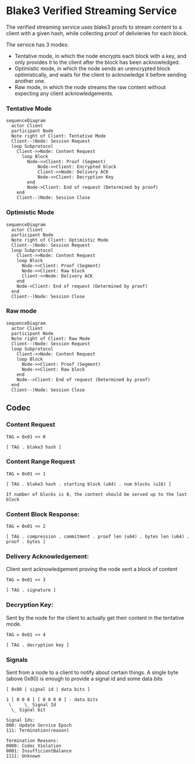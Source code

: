 # Blake3 Verified Streaming Service

The verified streaming service uses blake3 proofs to stream content to a client with a given hash, while collecting proof of delivieries for each block.

The service has 3 modes:

- Tentative mode, in which the node encrypts each block with a key, and only provides it to the client after the block has been acknowledged.
- Optimistic mode, in which the node sends an unencrypted block optimistically, and waits for the client to acknowledge it before sending another one.
- Raw mode, in which the node streams the raw content without expecting any client acknowledgements.

### Tentative Mode

```mermaid
sequenceDiagram
  actor Client
  participant Node
  Note right of Client: Tentative Mode
  Client--)Node: Session Request
  loop Subprotocol
    Client->>Node: Content Request 
      loop Block
        Node->>Client: Proof (Segment)
    		Node->>Client: Encrypted block
    		Client->>Node: Delivery ACK
    		Node->>Client: Decryption Key
    	end
    	Node->Client: End of request (Determined by proof)
    end
    Client--)Node: Session Close
```
    
### Optimistic Mode  

```mermaid
sequenceDiagram
  actor Client
  participant Node
  Note right of Client: Optimistic Mode
  Client--)Node: Session Request
  loop Subprotocol
    Client->>Node: Content Request 
    loop Block
      Node->>Client: Proof (Segment)
      Node->>Client: Raw block
      Client->>Node: Delivery ACK
    end
    Node->Client: End of request (Determined by proof)
  end
  Client--)Node: Session Close
```
    
### Raw mode

```mermaid
sequenceDiagram
  actor Client
  participant Node
  Note right of Client: Raw Mode
  Client--)Node: Session Request
  loop Subprotocol
    Client->>Node: Content Request 
    loop Block
      Node->>Client: Proof (Segment)
      Node->>Client: Raw block
    end
    Node-->Client: End of request (Determined by proof)
  end
  Client--)Node: Session Close
```
    
## Codec

### Content Request
    
```
TAG = 0x01 << 0

[ TAG . blake3 hash ]
```
    
### Content Range Request
    
```
TAG = 0x01 << 1

[ TAG . blake3 hash . starting block (u64) . num blocks (u16) ]

If number of blocks is 0, the content should be served up to the last block
```
    
### Content Block Response:
    
```
TAG = 0x01 << 2

[ TAG . compression . commitment . proof len (u64) . bytes len (u64) . proof . bytes ]
```
    
### Delivery Acknowledgement: 

Client sent acknowledgement proving the node sent a block of content
        
```
TAG = 0x01 << 3

[ TAG . signature ]
```
        
### Decryption Key: 

Sent by the node for the client to actually get their content in the tentative mode.

```
TAG = 0x01 << 4

[ TAG . decryption key ]
```
        
### Signals

Sent from a node to a client to notify about certain things. A single byte (above 0x80) is enough to provide a signal id and some data bits 

```
[ 0x80 | signal id | data bits ]
      
1 [ 0 0 0 ] [ 0 0 0 0 ] - data bits
 \     \_ Signal Id
  \_ Signal bit
        
Signal Ids:
000: Update Service Epoch
111: Termination(reason)

Termination Reasons:
0000: Codec Violation
0001: InsufficientBalance
1111: Unknown
```
